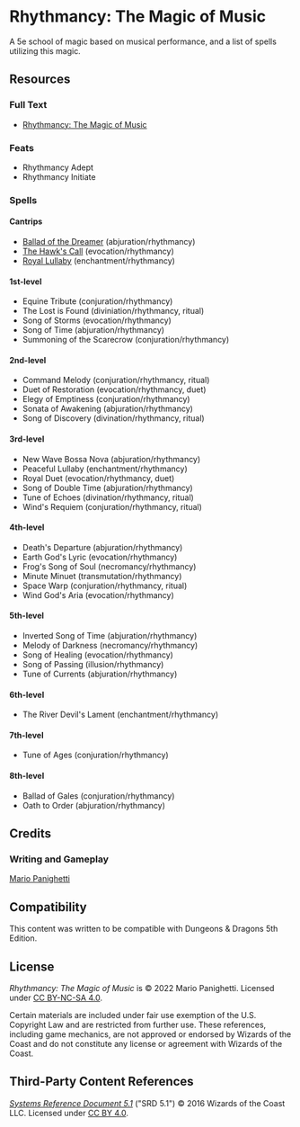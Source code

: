 # Rhythmancy: The Magic of Music
A 5e school of magic based on musical performance, and a list of spells utilizing this magic.

## Resources

### Full Text

- [Rhythmancy: The Magic of Music](rhythmancy.md)

### Feats

- Rhythmancy Adept
- Rhythmancy Initiate

### Spells

#### Cantrips

- [Ballad of the Dreamer](https://github.com/mpanighetti/dnd5e-spells/blob/main/cantrips/ballad-of-the-dreamer.md) (abjuration/rhythmancy)
- [The Hawk's Call](https://github.com/mpanighetti/dnd5e-spells/blob/main/cantrips/the-hawks-call.md) (evocation/rhythmancy)
- [Royal Lullaby](https://github.com/mpanighetti/dnd5e-spells/blob/main/cantrips/royal-lullaby.md) (enchantment/rhythmancy)

#### 1st-level

- Equine Tribute (conjuration/rhythmancy)
- The Lost is Found (diviniation/rhythmancy, ritual)
- Song of Storms (evocation/rhythmancy)
- Song of Time (abjuration/rhythmancy)
- Summoning of the Scarecrow (conjuration/rhythmancy)

#### 2nd-level

- Command Melody (conjuration/rhythmancy, ritual)
- Duet of Restoration (evocation/rhythmancy, duet)
- Elegy of Emptiness (conjuration/rhythmancy)
- Sonata of Awakening (abjuration/rhythmancy)
- Song of Discovery (divination/rhythmancy, ritual)

#### 3rd-level
- New Wave Bossa Nova (abjuration/rhythmancy)
- Peaceful Lullaby (enchantment/rhythmancy)
- Royal Duet (evocation/rhythmancy, duet)
- Song of Double Time (abjuration/rhythmancy)
- Tune of Echoes (divination/rhythmancy, ritual)
- Wind's Requiem (conjuration/rhythmancy, ritual)

#### 4th-level
- Death's Departure (abjuration/rhythmancy)
- Earth God's Lyric (evocation/rhythmancy)
- Frog's Song of Soul (necromancy/rhythmancy)
- Minute Minuet (transmutation/rhythmancy)
- Space Warp (conjuration/rhythmancy, ritual)
- Wind God's Aria (evocation/rhythmancy)

#### 5th-level
- Inverted Song of Time (abjuration/rhythmancy)
- Melody of Darkness (necromancy/rhythmancy)
- Song of Healing (evocation/rhythmancy)
- Song of Passing (illusion/rhythmancy)
- Tune of Currents (abjuration/rhythmancy)

#### 6th-level
- The River Devil's Lament (enchantment/rhythmancy)

#### 7th-level
- Tune of Ages (conjuration/rhythmancy)

#### 8th-level
- Ballad of Gales (conjuration/rhythmancy)
- Oath to Order (abjuration/rhythmancy)

## Credits

### Writing and Gameplay

[Mario Panighetti](https://mario.panighetti.net)

## Compatibility

This content was written to be compatible with Dungeons & Dragons 5th Edition.

## License

_Rhythmancy: The Magic of Music_ is © 2022 Mario Panighetti. Licensed under [CC BY-NC-SA 4.0](https://creativecommons.org/licenses/by-nc-sa/4.0/legalcode).

Certain materials are included under fair use exemption of the U.S. Copyright Law and are restricted from further use. These references, including game mechanics, are not approved or endorsed by Wizards of the Coast and do not constitute any license or agreement with Wizards of the Coast.

## Third-Party Content References

_[Systems Reference Document 5.1](https://dnd.wizards.com/resources/systems-reference-document)_ ("SRD 5.1") © 2016 Wizards of the Coast LLC. Licensed under [CC BY 4.0](https://creativecommons.org/licenses/by/4.0/legalcode).
